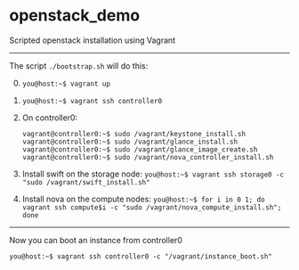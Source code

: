 openstack_demo
==============

Scripted openstack installation using Vagrant

***
The script `./bootstrap.sh` will do this:

0. `you@host:~$ vagrant up`
0. `you@host:~$ vagrant ssh controller0`
0. On controller0:

    ``` 
    vagrant@controller0:~$ sudo /vagrant/keystone_install.sh
    vagrant@controller0:~$ sudo /vagrant/glance_install.sh
    vagrant@controller0:~$ sudo /vagrant/glance_image_create.sh
    vagrant@controller0:~$ sudo /vagrant/nova_controller_install.sh
    ``` 

0. Install swift on the storage node:
    `you@host:~$ vagrant ssh storage0 -c "sudo /vagrant/swift_install.sh"`

0. Install nova on the compute nodes:
    `you@host:~$ for i in 0 1; do vagrant ssh compute$i -c "sudo /vagrant/nova_compute_install.sh"; done`

***
Now you can boot an instance from controller0

`you@host:~$ vagrant ssh controller0 -c "/vagrant/instance_boot.sh"`

